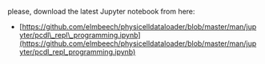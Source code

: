 please, download the latest Jupyter notebook from here:
+ [https://github.com/elmbeech/physicelldataloader/blob/master/man/jupyter/pcdl\_repl\_programming.ipynb](https://github.com/elmbeech/physicelldataloader/blob/master/man/jupyter/pcdl_repl_programming.ipynb)

